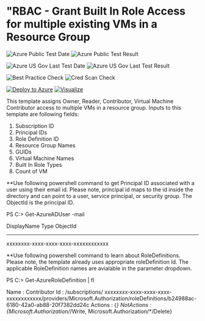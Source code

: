 # "RBAC - Grant Built In Role Access for multiple existing VMs in a Resource Group

![Azure Public Test Date](https://azurequickstartsservice.blob.core.windows.net/badges/201-rbac-builtinrole-multipleVMs/PublicLastTestDate.svg)
![Azure Public Test Result](https://azurequickstartsservice.blob.core.windows.net/badges/201-rbac-builtinrole-multipleVMs/PublicDeployment.svg)

![Azure US Gov Last Test Date](https://azurequickstartsservice.blob.core.windows.net/badges/201-rbac-builtinrole-multipleVMs/FairfaxLastTestDate.svg)
![Azure US Gov Last Test Result](https://azurequickstartsservice.blob.core.windows.net/badges/201-rbac-builtinrole-multipleVMs/FairfaxDeployment.svg)

![Best Practice Check](https://azurequickstartsservice.blob.core.windows.net/badges/201-rbac-builtinrole-multipleVMs/BestPracticeResult.svg)
![Cred Scan Check](https://azurequickstartsservice.blob.core.windows.net/badges/201-rbac-builtinrole-multipleVMs/CredScanResult.svg)

[![Deploy to Azure](https://raw.githubusercontent.com/fathym-it/azure-quickstart-templates/master/1-CONTRIBUTION-GUIDE/images/deploytoazure.svg?sanitize=true)](https://portal.azure.com/#create/Microsoft.Template/uri/https%3A%2F%2Fraw.githubusercontent.com%2Ffathym-it%2Fazure-quickstart-templates%2fmaster%2f201-rbac-builtinrole-multipleVMs%2fazuredeploy.json)
[![Visualize](https://raw.githubusercontent.com/fathym-it/azure-quickstart-templates/master/1-CONTRIBUTION-GUIDE/images/visualizebutton.svg?sanitize=true)](http://armviz.io/#/?load=https%3A%2F%2Fraw.githubusercontent.com%2Ffathym-it%2Fazure-quickstart-templates%2Fmaster%2F201-rbac-builtinrole-multipleVMs%2Fazuredeploy.json)  

This template assigns Owner, Reader, Contributor, Virtual Machine Contributor access to multiple VMs in a resource group. Inputs to this template are following fields:

1. Subscription ID
2. Principal IDs
3. Role Definition ID
4. Resource Group Names
5. GUIDs
6. Virtual Machine Names
7. Built In Role Types
8. Count of VM

**Use following powershell command to get Principal ID associated with a user using their email id. Please note, principal id maps to the id inside the directory and can point to a user, service principal, or security group. The ObjectId is the principal ID.

PS C:\> Get-AzureADUser -mail <email id>

DisplayName                    Type                           ObjectId
-----------                    ----                           --------
<NAME>                                                        xxxxxxxx-xxxx-xxxx-xxxx-xxxxxxxxxxxx

**Use following powershell command to learn about RoleDefinitions. Please note, the template already uses appropriate roleDefinition Id. The applicable RoleDefinition names are avialable in the parameter dropdown. 

PS C:\> Get-AzureRoleDefinition | fl

Name       : Contributor
Id         : /subscriptions/ xxxxxxxx-xxxx-xxxx-xxxx-xxxxxxxxxxxx/providers/Microsoft.Authorization/roleDefinitions/b24988ac-6180-42a0-ab88-20f7382dd24c
Actions    : {*}
NotActions : {Microsoft.Authorization/*/Write, Microsoft.Authorization/*/Delete} 


